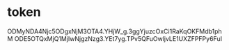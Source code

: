# token
ODMyNDA4Njc5ODgxNjM3OTA4.YHjW_g.3ggYjuzcOxCi1RaKqOKFMdb1phM
ODE5OTQxMjQ1MjIwNjgzNzg3.YEt7yg.TPv5QFuOwljvLE1UXZFPFPy6FuI
